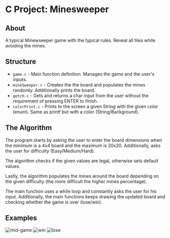 # C Project: Minesweeper

## About

A typical Minewseeper game with the typical rules. Reveal all tiles while avoiding the mines.


## Structure

- `game.c` - Main function definition. Manages the game and the user's inputs.
- `mineSweeper.c` - Creates the the board and populates the mines randomly. Additionally prints the board.
- `getch.c` - Gets and returns a char input from the user without the requirement of pressing ENTER to finish.
- `colorPrint.c` - Prints to the screen a given String with the given color (enum). Same as printf but with a color (String/Background).

## The Algorithm

The program starts by asking the user to enter the board dimensions when the minimum is a 4x4 board and the maximum is 20x20. Additionally, asks the user for difficulty (Easy/Medium/Hard).

The algorithm checks if the given values are legal, otherwise sets default values.

Lastly, the algorithm populates the mines around the board depending on the given difficulty (the more difficult the higher mines percentage).

The main function uses a while loop and constantly asks the user for his input. Additionally, the main functions keeps drawing the updated board and checking whether the game is over (lose/win).


## Examples



![mid-game](https://user-images.githubusercontent.com/106623821/206722413-c9eb5425-80e6-43b4-aa7e-93c21929627f.jpg)
![win](https://user-images.githubusercontent.com/106623821/206722426-85d82068-51f9-4b00-8e59-d8e322c7d943.jpg)
![lose](https://user-images.githubusercontent.com/106623821/206722430-48ee21a5-8ab8-442f-aaeb-4d92f9db0bd9.jpg)



